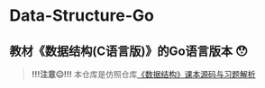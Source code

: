 # Data-Structure-Go
## 教材《数据结构(C语言版)》的Go语言版本 :hushed:

>  **!!!注意:neutral_face:!!!** 本仓库是仿照仓库[《数据结构》课本源码与习题解析](https://github.com/kangjianwei/Data-Structure)




